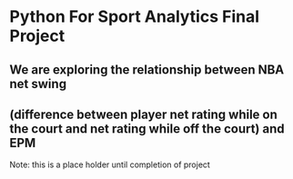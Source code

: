 # Python For Sport Analytics Final Project

## We are exploring the relationship between NBA net swing 
## (difference between player net rating while on the court and net rating while off the court) and EPM

Note: this is a place holder until completion of project

